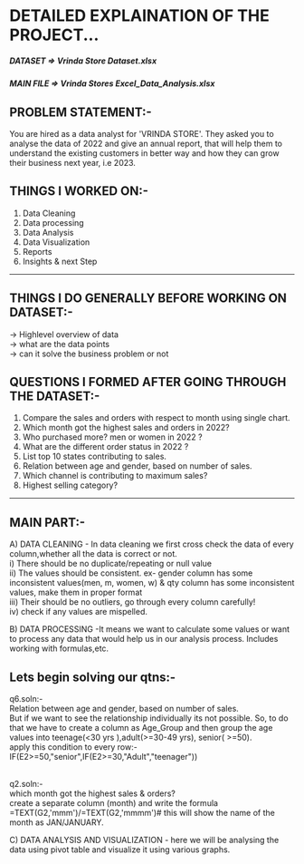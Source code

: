 # DETAILED EXPLAINATION OF THE PROJECT... #


 ##### DATASET =>  Vrinda Store Dataset.xlsx #####
 ##### MAIN FILE => Vrinda Stores Excel_Data_Analysis.xlsx #####


PROBLEM STATEMENT:- 
-------------------------
You are hired as a data analyst for 'VRINDA STORE'. They asked you to analyse the data of 2022 and give an annual report, that will help them to understand the existing 
customers in better way and how they can grow their business next year, i.e 2023.


THINGS I WORKED ON:-
--------------------------
1. Data Cleaning
2. Data processing
3. Data Analysis
4. Data Visualization
5. Reports
6. Insights & next Step
----------------------------

THINGS I DO GENERALLY BEFORE WORKING ON DATASET:-
---------------------------------------------------
-> Highlevel overview of data <br>
-> what are the data points <br>
-> can it solve the business problem or not <br>


QUESTIONS I FORMED AFTER GOING THROUGH THE DATASET:-
--------------------------------------------------
1. Compare  the sales and orders with respect to month using single chart. 
2. Which month got the highest sales and orders in 2022?
3. Who purchased more? men or women in 2022 ?
4. What are the different order status in 2022 ?
5. List top 10 states contributing to sales.
6. Relation between age and gender, based on number of sales.
7. Which channel is contributing to maximum sales?
8. Highest selling category?
-------------------------------------------------------------- 


MAIN PART:-
---
A) DATA CLEANING - In data cleaning we first cross check the data of every column,whether all the data is correct or not. <br>
   i) There should be no duplicate/repeating or  null value <br>
   ii) The values should be consistent. ex- gender column has some inconsistent values(men, m, women, w) & qty column has some inconsistent values, make them in proper format<br>
   iii) Their should be no outliers, go through every column carefully!<br>
   iv) check if any values are mispelled.<br>
   
B) DATA PROCESSING -It means we want to calculate some values or want to process any data that would help us in our analysis process. Includes working with formulas,etc. <br> 

Lets begin solving our qtns:- <br>
--
q6.soln:- <br>
 Relation between age and gender, based on number of sales.<BR>
 But if we want to see the relationship individually its not possible. So, to do that we have to create a column as Age_Group and then group the age values into teenage(<30 yrs ),adult(>=30-49 yrs), senior( >=50). <br>
apply this condition to every row:-  IF(E2>=50,"senior",IF(E2>=30,"Adult","teenager")) <br><br>

q2.soln:- <br>
which month got the highest sales & orders?<br>
create a separate column (month) and  write the formula =TEXT(G2,'mmm')/=TEXT(G2,'mmmm')# this will show the name of the month as JAN/JANUARY.<BR>

 C) DATA ANALYSIS AND VISUALIZATION - here we will be analysing the data using pivot table and visualize it using various graphs. <br>






